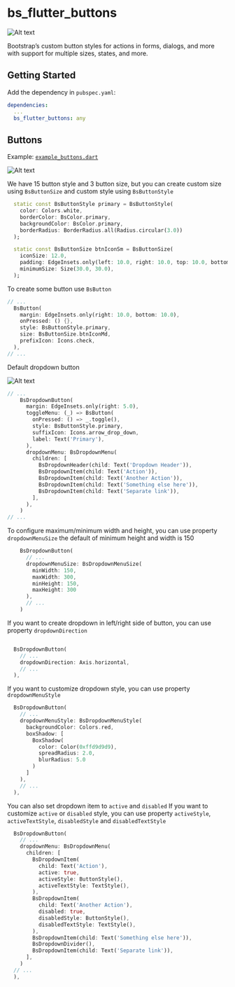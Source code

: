 # bs_flutter_buttons

![Alt text](https://raw.githubusercontent.com/kholifanalfon/bs_flutter_buttons/main/screenshot/example.png "Screenshot Example Buttons")

Bootstrap’s custom button styles for actions in forms, dialogs, and more with support for multiple sizes, states, and more.

## Getting Started
Add the dependency in `pubspec.yaml`:

```yaml
dependencies:
  ...
  bs_flutter_buttons: any
```

## Buttons
Example: [`example_buttons.dart`](https://github.com/kholifanalfon/bs_flutter_buttons/blob/main/example/lib/main.dart)

![Alt text](https://raw.githubusercontent.com/kholifanalfon/bs_flutter_buttons/main/screenshot/example.png "Screenshot Example Buttons")

We have 15 button style and 3 button size, but you can create custom size using `BsButtonSize` and custom style using `BsButtonStyle`

```dart
  static const BsButtonStyle primary = BsButtonStyle(
    color: Colors.white,
    borderColor: BsColor.primary,
    backgroundColor: BsColor.primary,
    borderRadius: BorderRadius.all(Radius.circular(3.0))
  );
```

```dart
  static const BsButtonSize btnIconSm = BsButtonSize(
    iconSize: 12.0,
    padding: EdgeInsets.only(left: 10.0, right: 10.0, top: 10.0, bottom: 10.0),
    minimumSize: Size(30.0, 30.0),
  );
```

To create some button use `BsButton`

```dart
// ...
  BsButton(
    margin: EdgeInsets.only(right: 10.0, bottom: 10.0),
    onPressed: () {},
    style: BsButtonStyle.primary,
    size: BsButtonSize.btnIconMd,
    prefixIcon: Icons.check,
  ),
// ...
```

Default dropdown button

![Alt text](https://raw.githubusercontent.com/kholifanalfon/bs_flutter_buttons/main/screenshot/example.gif "Screenshot Example Buttons")

```dart
// ...
    BsDropdownButton(
      margin: EdgeInsets.only(right: 5.0),
      toggleMenu: (_) => BsButton(
        onPressed: () => _.toggle(),
        style: BsButtonStyle.primary,
        suffixIcon: Icons.arrow_drop_down,
        label: Text('Primary'),
      ),
      dropdownMenu: BsDropdownMenu(
        children: [
          BsDropdownHeader(child: Text('Dropdown Header')),
          BsDropdownItem(child: Text('Action')),
          BsDropdownItem(child: Text('Another Action')),
          BsDropdownItem(child: Text('Something else here')),
          BsDropdownItem(child: Text('Separate link')),
        ],
      ),
    )
// ...
```

To configure maximum/minimum width and height, you can use property `dropdownMenuSize`
the default of minimum height and width is 150

```dart
    BsDropdownButton(
      // ...
      dropdownMenuSize: BsDropdownMenuSize(
        minWidth: 150,
        maxWidth: 300,
        minHeight: 150,
        maxHeight: 300
      ),
      // ...
    )
```

If you want to create dropdown in left/right side of button, you can use property `dropdownDirection`

```dart

  BsDropdownButton(
    // ...
    dropdownDirection: Axis.horizontal,
    // ...
  ),
```

If you want to customize dropdown style, you can use property `dropdownMenuStyle`

```dart
  BsDropdownButton(
    // ...
    dropdownMenuStyle: BsDropdownMenuStyle(
      backgroundColor: Colors.red,
      boxShadow: [
        BoxShadow(
          color: Color(0xffd9d9d9),
          spreadRadius: 2.0,
          blurRadius: 5.0
        )
      ]
    ),
    // ...
  ),
```

You can also set dropdown item to `active` and `disabled`
If you want to customize `active` or `disabled` style, you can use property `activeStyle`, `activeTextStyle`, `disabledStyle` and `disabledTextStyle`

```dart
  BsDropdownButton(
    // ...
    dropdownMenu: BsDropdownMenu(
      children: [
        BsDropdownItem(
          child: Text('Action'), 
          active: true, 
          activeStyle: ButtonStyle(),
          activeTextStyle: TextStyle(),
        ),
        BsDropdownItem(
          child: Text('Another Action'), 
          disabled: true, 
          disabledStyle: ButtonStyle(),
          disabledTextStyle: TextStyle(),
        ),
        BsDropdownItem(child: Text('Something else here')),
        BsDropdownDivider(),
        BsDropdownItem(child: Text('Separate link')),
      ],
    )
  // ...
  ),
```